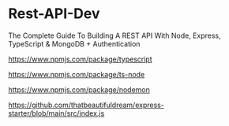 # Rest-API-Dev

The Complete Guide To Building A REST API With Node, Express, TypeScript & MongoDB + Authentication


https://www.npmjs.com/package/typescript

https://www.npmjs.com/package/ts-node

https://www.npmjs.com/package/nodemon

https://github.com/thatbeautifuldream/express-starter/blob/main/src/index.js
